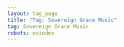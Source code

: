 ```yaml
---
layout: tag_page
title: "Tag: Sovereign Grace Music"
tag: Sovereign Grace Music
robots: noindex
---
```

